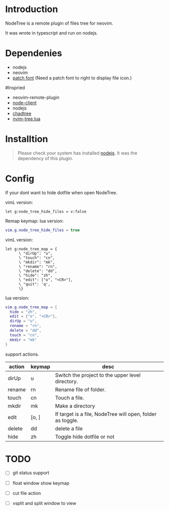 # Introduction

NodeTree is a remote plugin of files tree for neovim.

It was wrote in typescript and run on nodejs.

# Dependenies
- nodejs
- neovim
- [patch font](https://nerdfonts.com) (Need a patch font to right to display file icon.)

#Inspried

- neovim-remote-plugin
- [node-client](https://github.com/neovim/node-client)
- nodejs
- [chadtree](https://github.com/ms-jpq/chadtree)
- [nvim-tree.lua](https://github.com/kyazdani42/nvim-tree.lua)

# Installtion

> Please check your system has installed [nodejs](https://nodejs.org/). It was the dependency of this plugin.

# Config

If your dont want to hide dotfile when open NodeTree.

vimL version:

```vimL
let g:node_tree_hide_files = v:false
```

Remap keymap:
lua version:

```lua
vim.g.node_tree_hide_files = true
```

vimL version:

```vimscript
let g:node_tree_map = {
      \ "dirUp": "u",
      \ "touch": "cn",
      \ "mkdir": "mk",
      \ "rename": "rn",
      \ "delete": "dd",
      \ "hide": "zh",
      \ "edit": ["o", "<CR>"],
      \ "quit": 'q',
      \}
```

lua version:

```lua
vim.g.node_tree_map = {
  hide = "zh",
  edit = {"o", "<CR>"},
  dirUp = "u",
  rename = "rn",
  delete = "dd",
  touch = "cn",
  mkdir = "mk"
}

```

support actions.

| action | keymap    | desc                                                       |
| ------ | --------- | ---------------------------------------------------------- |
| dirUp  | u         | Switch the project to the upper level directory.           |
| rename | rn        | Rename file of folder.                                     |
| touch  | cn        | Touch a file.                                              |
| mkdir  | mk        | Make a directory                                           |
| edit   | [o, <cr>] | If target is a file, NodeTree will open, folder as toggle. |
| delete | dd        | delete a file                                              |
| hide   | zh        | Toggle hide dotfile or not                                 |

# TODO
- [ ] git status support
- [ ] float window show keymap
- [ ] cut file action
- [ ] vsplit and split window to view

